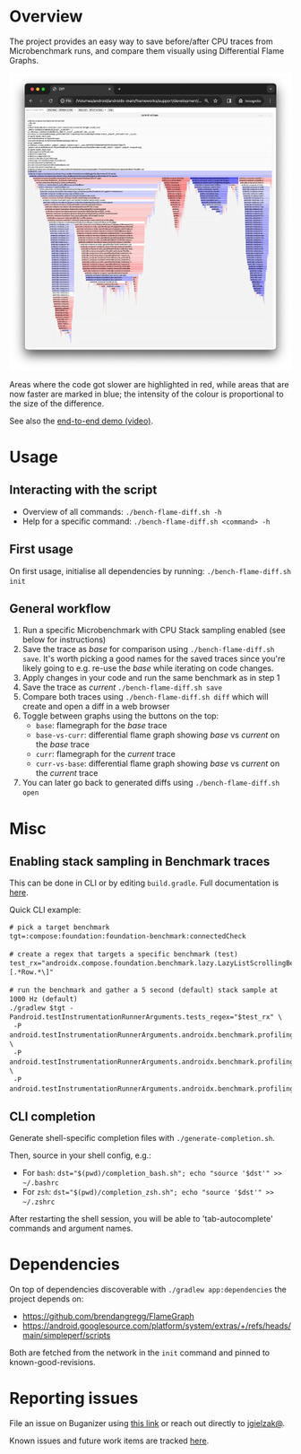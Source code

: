 # Overview

The project provides an easy way to save before/after CPU traces from Microbenchmark runs, and compare them visually using Differential Flame Graphs.

![Differential graph illustration](assets/illustration-diff.webp)

Areas where the code got slower are highlighted in red, while areas that are now faster are marked in blue; the intensity of the colour is proportional to the size of the difference.

See also the [end-to-end demo (video)](https://drive.google.com/file/d/119nI_zlAMbTHzh-Rdzf8UuUVCGEKnKFQ/view?usp=drive_link&resourcekey=0-SRRmKgVZYfAlnkL4Hvh-cg).

# Usage

## Interacting with the script

- Overview of all commands: `./bench-flame-diff.sh -h`
- Help for a specific command: `./bench-flame-diff.sh <command> -h`

## First usage

On first usage, initialise all dependencies by running: `./bench-flame-diff.sh init`

## General workflow

1. Run a specific Microbenchmark with CPU Stack sampling enabled (see below for instructions)
1. Save the trace as _base_ for comparison using `./bench-flame-diff.sh save`. It's worth picking a good names for the saved traces since you're likely going to e.g. re-use the _base_ while iterating on code changes.
1. Apply changes in your code and run the same benchmark as in step 1
1. Save the trace as _current_ `./bench-flame-diff.sh save`
1. Compare both traces using `./bench-flame-diff.sh diff` which will create and open a diff in a web browser
1. Toggle between graphs using the buttons on the top:
   - `base`: flamegraph for the _base_ trace
   - `base-vs-curr`: differential flame graph showing _base_ vs _current_ on the _base_ trace
   - `curr`: flamegraph for the _current_ trace
   - `curr-vs-base`: differential flame graph showing _base_ vs _current_ on the _current_ trace
1. You can later go back to generated diffs using `./bench-flame-diff.sh open`

# Misc

## Enabling stack sampling in Benchmark traces

This can be done in CLI or by editing `build.gradle`. Full documentation is [here](https://developer.android.com/topic/performance/benchmarking/microbenchmark-profile).

Quick CLI example:
```
# pick a target benchmark
tgt=:compose:foundation:foundation-benchmark:connectedCheck

# create a regex that targets a specific benchmark (test)
test_rx="androidx.compose.foundation.benchmark.lazy.LazyListScrollingBenchmark.scrollProgrammatically_noNewItems\[.*Row.*\]"

# run the benchmark and gather a 5 second (default) stack sample at 1000 Hz (default)
./gradlew $tgt -Pandroid.testInstrumentationRunnerArguments.tests_regex="$test_rx" \
 -P android.testInstrumentationRunnerArguments.androidx.benchmark.profiling.mode=StackSampling \
 -P android.testInstrumentationRunnerArguments.androidx.benchmark.profiling.sampleDurationSeconds=5 \
 -P android.testInstrumentationRunnerArguments.androidx.benchmark.profiling.sampleFrequency=1000
```

## CLI completion

Generate shell-specific completion files with `./generate-completion.sh`.

Then, source in your shell config, e.g.:
- For `bash`: `dst="$(pwd)/completion_bash.sh"; echo "source '$dst'" >> ~/.bashrc`
- For `zsh`: `dst="$(pwd)/completion_zsh.sh"; echo "source '$dst'" >> ~/.zshrc`

After restarting the shell session, you will be able to 'tab-autocomplete' commands and argument names.

# Dependencies

On top of dependencies discoverable with `./gradlew app:dependencies` the project depends on:
- https://github.com/brendangregg/FlameGraph
- https://android.googlesource.com/platform/system/extras/+/refs/heads/main/simpleperf/scripts

Both are fetched from the network in the `init` command and pinned to known-good-revisions.

# Reporting issues

File an issue on Buganizer using [this link](https://b.corp.google.com/issues/new?component=1229612&hotlistIds=3622386&hotlistIds=5709693&assignee=jgielzak@google.com&title=bench-flame-diff:%20) or reach out directly to [jgielzak@](http://go/moma/chat?with=jgielzak).

Known issues and future work items are tracked [here](https://b.corp.google.com/hotlists/5709693).
